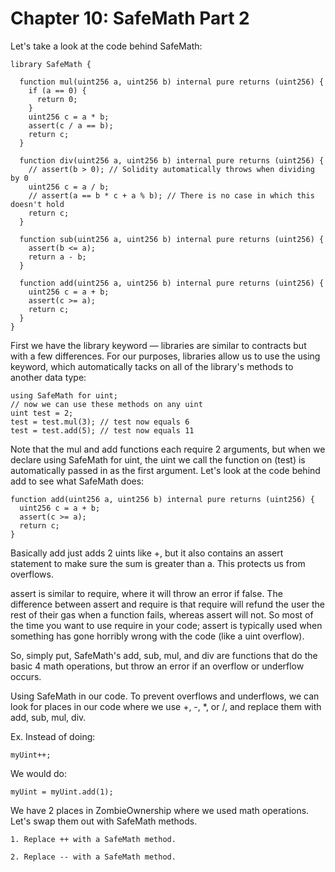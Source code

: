 # Chapter 10: SafeMath Part 2

Let's take a look at the code behind SafeMath:

```
library SafeMath {

  function mul(uint256 a, uint256 b) internal pure returns (uint256) {
    if (a == 0) {
      return 0;
    }
    uint256 c = a * b;
    assert(c / a == b);
    return c;
  }

  function div(uint256 a, uint256 b) internal pure returns (uint256) {
    // assert(b > 0); // Solidity automatically throws when dividing by 0
    uint256 c = a / b;
    // assert(a == b * c + a % b); // There is no case in which this doesn't hold
    return c;
  }

  function sub(uint256 a, uint256 b) internal pure returns (uint256) {
    assert(b <= a);
    return a - b;
  }

  function add(uint256 a, uint256 b) internal pure returns (uint256) {
    uint256 c = a + b;
    assert(c >= a);
    return c;
  }
}
```

First we have the library keyword — libraries are similar to contracts but with a few differences. For our purposes, libraries allow us to use the using keyword, which automatically tacks on all of the library's methods to another data type:

```
using SafeMath for uint;
// now we can use these methods on any uint
uint test = 2;
test = test.mul(3); // test now equals 6
test = test.add(5); // test now equals 11
```

Note that the mul and add functions each require 2 arguments, but when we declare using SafeMath for uint, the uint we call the function on (test) is automatically passed in as the first argument.
Let's look at the code behind add to see what SafeMath does:

```
function add(uint256 a, uint256 b) internal pure returns (uint256) {
  uint256 c = a + b;
  assert(c >= a);
  return c;
}
```

Basically add just adds 2 uints like +, but it also contains an assert statement to make sure the sum is greater than a. This protects us from overflows.

assert is similar to require, where it will throw an error if false. The difference between assert and require is that require will refund the user the rest of their gas when a function fails, whereas assert will not. So most of the time you want to use require in your code; assert is typically used when something has gone horribly wrong with the code (like a uint overflow).

So, simply put, SafeMath's add, sub, mul, and div are functions that do the basic 4 math operations, but throw an error if an overflow or underflow occurs.

Using SafeMath in our code.
To prevent overflows and underflows, we can look for places in our code where we use +, -, \*, or /, and replace them with add, sub, mul, div.

Ex. Instead of doing:

```
myUint++;
```

We would do:

```
myUint = myUint.add(1);
```

We have 2 places in ZombieOwnership where we used math operations. Let's swap them out with SafeMath methods.

    1. Replace ++ with a SafeMath method.

    2. Replace -- with a SafeMath method.
